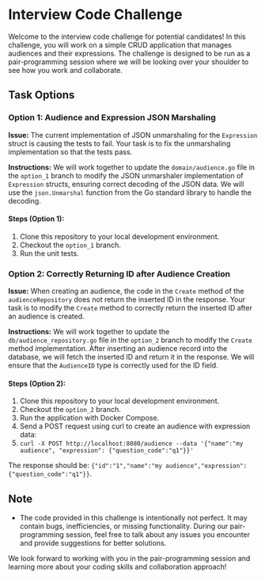 # Interview Code Challenge

Welcome to the interview code challenge for potential candidates! In this challenge, you will work on a simple CRUD application that manages audiences and their expressions. The challenge is designed to be run as a pair-programming session where we will be looking over your shoulder to see how you work and collaborate.

## Task Options

### Option 1: Audience and Expression JSON Marshaling

**Issue:** The current implementation of JSON unmarshaling for the `Expression` struct is causing the tests to fail. Your task is to fix the unmarshaling implementation so that the tests pass.

**Instructions:** We will work together to update the `domain/audience.go` file in the `option_1` branch to modify the JSON unmarshaler implementation of `Expression` structs, ensuring correct decoding of the JSON data. We will use the `json.Unmarshal` function from the Go standard library to handle the decoding.

#### Steps (Option 1):

1. Clone this repository to your local development environment.
2. Checkout the `option_1` branch.
3. Run the unit tests.

### Option 2: Correctly Returning ID after Audience Creation

**Issue:** When creating an audience, the code in the `Create` method of the `audienceRepository` does not return the inserted ID in the response. Your task is to modify the `Create` method to correctly return the inserted ID after an audience is created.

**Instructions:** We will work together to update the `db/audience_repository.go` file in the `option_2` branch to modify the `Create` method implementation. After inserting an audience record into the database, we will fetch the inserted ID and return it in the response. We will ensure that the `AudienceID` type is correctly used for the ID field.

#### Steps (Option 2):

1. Clone this repository to your local development environment.
2. Checkout the `option_2` branch.
3. Run the application with Docker Compose.
4. Send a POST request using curl to create an audience with expression data:
5. `curl -X POST http://localhost:8080/audience --data '{"name":"my audience", "expression": {"question_code":"q1"}}'`

The response should be: `{"id":"1","name":"my audience","expression":{"question_code":"q1"}}`.

## Note

- The code provided in this challenge is intentionally not perfect. It may contain bugs, inefficiencies, or missing functionality. During our pair-programming session, feel free to talk about any issues you encounter and provide suggestions for better solutions.

We look forward to working with you in the pair-programming session and learning more about your coding skills and collaboration approach!
